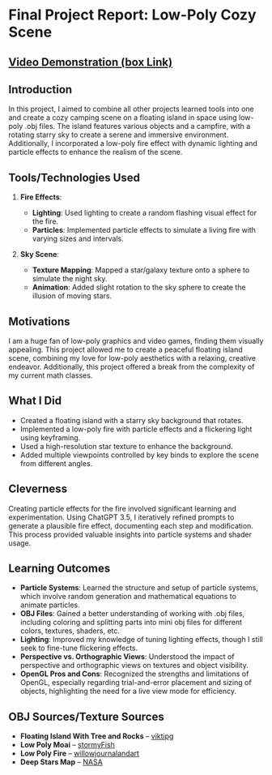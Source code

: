 # Final Project Report: Low-Poly Cozy Scene

## [Video Demonstration (box Link)](https://oregonstate.box.com/s/u1syur4oqiqgwk2dq3kaw4lbqtmnqhts)

## Introduction
In this project, I aimed to combine all other projects learned tools into one and create a cozy camping scene on a floating island in space using low-poly .obj files. The island features various objects and a campfire, with a rotating starry sky to create a serene and immersive environment. Additionally, I incorporated a low-poly fire effect with dynamic lighting and particle effects to enhance the realism of the scene.

## Tools/Technologies Used
1. **Fire Effects**:
   - **Lighting**: Used lighting to create a random flashing visual effect for the fire.
   - **Particles**: Implemented particle effects to simulate a living fire with varying sizes and intervals.

2. **Sky Scene**:
   - **Texture Mapping**: Mapped a star/galaxy texture onto a sphere to simulate the night sky.
   - **Animation**: Added slight rotation to the sky sphere to create the illusion of moving stars.

## Motivations
I am a huge fan of low-poly graphics and video games, finding them visually appealing. This project allowed me to create a peaceful floating island scene, combining my love for low-poly aesthetics with a relaxing, creative endeavor. Additionally, this project offered a break from the complexity of my current math classes.

## What I Did
- Created a floating island with a starry sky background that rotates.
- Implemented a low-poly fire with particle effects and a flickering light using keyframing.
- Used a high-resolution star texture to enhance the background.
- Added multiple viewpoints controlled by key binds to explore the scene from different angles.

## Cleverness
Creating particle effects for the fire involved significant learning and experimentation. Using ChatGPT 3.5, I iteratively refined prompts to generate a plausible fire effect, documenting each step and modification. This process provided valuable insights into particle systems and shader usage.

## Learning Outcomes
- **Particle Systems**: Learned the structure and setup of particle systems, which involve random generation and mathematical equations to animate particles.
- **OBJ Files**: Gained a better understanding of working with .obj files, including coloring and splitting parts into mini obj files for different colors, textures, shaders, etc.
- **Lighting**: Improved my knowledge of tuning lighting effects, though I still seek to fine-tune flickering effects.
- **Perspective vs. Orthographic Views**: Understood the impact of perspective and orthographic views on textures and object visibility.
- **OpenGL Pros and Cons**: Recognized the strengths and limitations of OpenGL, especially regarding trial-and-error placement and sizing of objects, highlighting the need for a live view mode for efficiency.

## OBJ Sources/Texture Sources
- **Floating Island With Tree and Rocks** – [viktipg](https://www.cgtrader.com/free-3d-models/plant/other/mini-island-with-tree-and-rocks)
- **Low Poly Moai** – [stormyFish](https://skfb.ly/oNPrQ)
- **Low Poly Fire** – [willowjournalandart](https://www.cgtrader.com/free-3d-models/exterior/other/low-poly-campfire-f8ee77da-78f4-42f2-9c81-4a36f12d8f5e)
- **Deep Stars Map** – [NASA](https://svs.gsfc.nasa.gov/4851/)